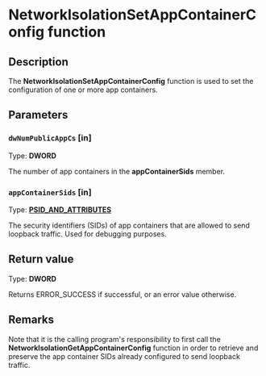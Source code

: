 # NetworkIsolationSetAppContainerConfig function

## Description

The **NetworkIsolationSetAppContainerConfig** function is used to set the configuration of one or more app containers.

## Parameters

### `dwNumPublicAppCs` [in]

Type: **DWORD**

The number of app containers in the **appContainerSids** member.

### `appContainerSids` [in]

Type: **[PSID_AND_ATTRIBUTES](https://learn.microsoft.com/windows/desktop/api/winnt/ns-winnt-sid_and_attributes)**

The security identifiers (SIDs) of app containers that are allowed to send loopback traffic. Used for debugging purposes.

## Return value

Type: **DWORD**

Returns ERROR_SUCCESS if successful, or an error value otherwise.

## Remarks

Note that it is the calling program's responsibility to first call the **NetworkIsolationGetAppContainerConfig** function in order to retrieve and preserve the app container SIDs already configured to send loopback traffic.